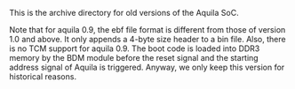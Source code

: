 This is the archive directory for old versions of the Aquila SoC.

Note that for aquila 0.9, the ebf file format is different from those of version 1.0 and above. It only appends a 4-byte size header to a bin file. Also, there is no TCM support for aquila 0.9. The boot code is loaded into DDR3 memory by the BDM module before the reset signal and the starting address signal of Aquila is triggered.  Anyway, we only keep this version for historical reasons.
